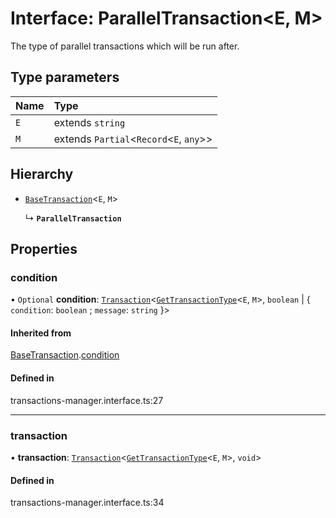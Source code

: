 # Interface: ParallelTransaction<E, M\>

The type of parallel transactions which will be run after.

## Type parameters

| Name | Type                                      |
| :--- | :---------------------------------------- |
| `E`  | extends `string`                          |
| `M`  | extends `Partial`<`Record`<`E`, `any`\>\> |

## Hierarchy

- [`BaseTransaction`](BaseTransaction.md)<`E`, `M`\>

  ↳ **`ParallelTransaction`**

## Properties

### condition

• `Optional` **condition**: [`Transaction`](../types/Transaction.md)<[`GetTransactionType`](../types/GetTransactionType.md)<`E`, `M`\>, `boolean` \| { `condition`: `boolean` ; `message`: `string` }\>

#### Inherited from

[BaseTransaction](BaseTransaction.md).[condition](BaseTransaction.md#condition)

#### Defined in

transactions-manager.interface.ts:27

---

### transaction

• **transaction**: [`Transaction`](../types/Transaction.md)<[`GetTransactionType`](../types/GetTransactionType.md)<`E`, `M`\>, `void`\>

#### Defined in

transactions-manager.interface.ts:34
